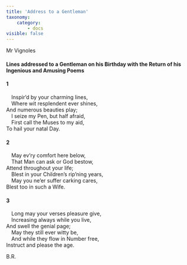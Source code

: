 ```yaml
---
title: 'Address to a Gentleman'
taxonomy:
    category:
        - docs
visible: false
---
```


<div class="author">Mr Vignoles</div>

#### Lines addressed to a Gentleman on his Birthday with the Return of his Ingenious and Amusing Poems
  
#### 1  
  
&emsp;Inspir’d by your charming lines,  
&emsp;Where wit resplendent ever shines,  
And numerous beauties play;  
&emsp;I seize my Pen, but half afraid,  
&emsp;First call the Muses to my aid,  
To hail your natal Day.  
  
#### 2  
  
&emsp;May ev’ry comfort here below,  
&emsp;That Man can ask or God bestow,  
Attend throughout your life;  
&emsp;Blest in your Children’s rip’ning years,  
&emsp;May you ne’er suffer carking cares,  
Blest too in such a Wife.  
  
#### 3  
  
&emsp;Long may your verses pleasure give,  
&emsp;Increasing always while you live,  
And swell the genial page;  
&emsp;May they still ever witty be,  
&emsp;And while they flow in Number free,  
Instruct and please the age.  
  
B.R.